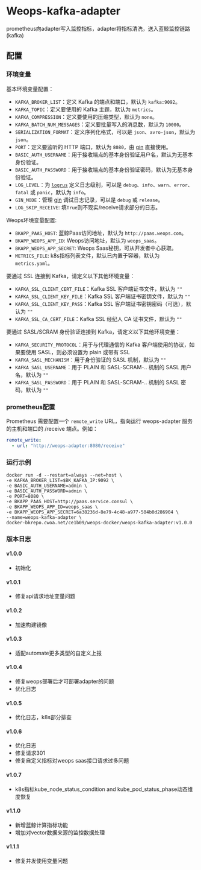 # Weops-kafka-adapter
prometheus向adapter写入监控指标，adapter将指标清洗，送入蓝鲸监控链路(kafka)

## 配置

### 环境变量
基本环境变量配置：
- `KAFKA_BROKER_LIST`：定义 Kafka 的端点和端口，默认为 `kafka:9092`。
- `KAFKA_TOPIC`：定义要使用的 Kafka 主题，默认为 `metrics`。
- `KAFKA_COMPRESSION`：定义要使用的压缩类型，默认为 `none`。
- `KAFKA_BATCH_NUM_MESSAGES`：定义要批量写入的消息数，默认为 `10000`。
- `SERIALIZATION_FORMAT`：定义序列化格式，可以是 `json`、`avro-json`，默认为 `json`。
- `PORT`：定义要监听的 HTTP 端口，默认为 `8080`，由 [gin](https://github.com/gin-gonic/gin) 直接使用。
- `BASIC_AUTH_USERNAME`：用于接收端点的基本身份验证用户名，默认为无基本身份验证。
- `BASIC_AUTH_PASSWORD`：用于接收端点的基本身份验证密码，默认为无基本身份验证。
- `LOG_LEVEL`：为 [`logrus`](https://github.com/sirupsen/logrus) 定义日志级别，可以是 `debug`、`info`、`warn`、`error`、`fatal` 或 `panic`，默认为 `info`。
- `GIN_MODE`：管理 [gin](https://github.com/gin-gonic/gin) 调试日志记录，可以是 `debug` 或 `release`。
- `LOG_SKIP_RECEIVE`: 填`True`则不现实/receive请求部分的日志。

Weops环境变量配置:
- `BKAPP_PAAS_HOST`: 蓝鲸Paas访问地址，默认为 `http://paas.weops.com`。
- `BKAPP_WEOPS_APP_ID`: Weops访问地址，默认为 `weops_saas`。
- `BKAPP_WEOPS_APP_SECRET`: Weops Saas秘钥，可从开发者中心获取。
- `METRICS_FILE`: k8s指标列表文件，默认已内置于容器，默认为 `metrics.yaml`。



要通过 SSL 连接到 Kafka，请定义以下其他环境变量：
- `KAFKA_SSL_CLIENT_CERT_FILE`：Kafka SSL 客户端证书文件，默认为 `""`
- `KAFKA_SSL_CLIENT_KEY_FILE`：Kafka SSL 客户端证书密钥文件，默认为 `""`
- `KAFKA_SSL_CLIENT_KEY_PASS`：Kafka SSL 客户端证书密钥密码（可选），默认为 `""`
- `KAFKA_SSL_CA_CERT_FILE`：Kafka SSL 经纪人 CA 证书文件，默认为 `""`

要通过 SASL/SCRAM 身份验证连接到 Kafka，请定义以下其他环境变量：
- `KAFKA_SECURITY_PROTOCOL`：用于与代理通信的 Kafka 客户端使用的协议，如果要使用 SASL，则必须设置为 plain 或带有 SSL
- `KAFKA_SASL_MECHANISM`：用于身份验证的 SASL 机制，默认为 `""`
- `KAFKA_SASL_USERNAME`：用于 PLAIN 和 SASL-SCRAM-.. 机制的 SASL 用户名，默认为 `""`
- `KAFKA_SASL_PASSWORD`：用于 PLAIN 和 SASL-SCRAM-.. 机制的 SASL 密码，默认为 `""`

### prometheus配置

Prometheus 需要配置一个 `remote_write` URL，指向运行 weops-adapter 服务的主机和端口的 /receive 端点。例如：
```yaml
remote_write:
  - url: "http://weops-adapter:8080/receive"
```

### 运行示例
```shell
docker run -d --restart=always --net=host \
-e KAFKA_BROKER_LIST=$BK_KAFKA_IP:9092 \
-e BASIC_AUTH_USERNAME=admin \
-e BASIC_AUTH_PASSWORD=admin \
-e PORT=8080 \
-e BKAPP_PAAS_HOST=http://paas.service.consul \
-e BKAPP_WEOPS_APP_ID=weops_saas \
-e BKAPP_WEOPS_APP_SECRET=6a38236d-8e79-4c48-a977-504b0d286904 \
--name=weops-kafka-adapter \
docker-bkrepo.cwoa.net/ce1b09/weops-docker/weops-kafka-adapter:v1.0.0
```

### 版本日志

#### v1.0.0
- 初始化

#### v1.0.1
- 修复api请求地址变量问题

#### v1.0.2
- 加速构建镜像

#### v1.0.3
- 适配automate更多类型的自定义上报

#### v1.0.4
- 修复weops部署后才可部署adapter的问题
- 优化日志


#### v1.0.5
- 优化日志，k8s部分排查

#### v1.0.6
- 优化日志
- 修复请求301
- 修复自定义指标对weops saas接口请求过多问题

#### v1.0.7
- k8s指标kube_node_status_condition and kube_pod_status_phase动态维度恢复

#### v1.1.0
- 新增蓝鲸计算指标功能
- 增加对vector数据来源的监控数据处理

#### v1.1.1
- 修复并发使用变量问题